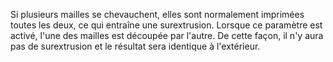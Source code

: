 Si plusieurs mailles se chevauchent, elles sont normalement imprimées toutes les deux, ce qui entraîne une surextrusion. Lorsque ce paramètre est activé, l'une des mailles est découpée par l'autre. De cette façon, il n'y aura pas de surextrusion et le résultat sera identique à l'extérieur.
